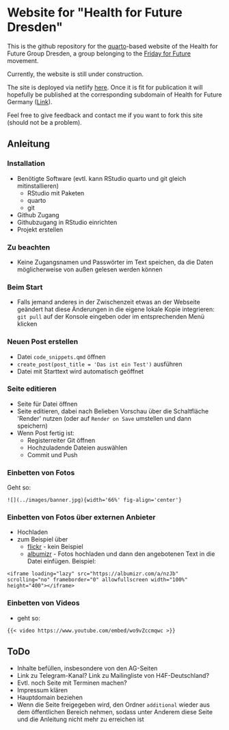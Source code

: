 # Website for "Health for Future Dresden"
This is the github repository for the [quarto](https://quarto.org/)-based website of the Health for Future Group Dresden, a group belonging to the [Friday for Future](https://en.wikipedia.org/wiki/School_Strike_for_Climate) movement.

Currently, the website is still under construction.

The site is deployed via netlify [here](https://h4f-dresden.netlify.app/). Once it is fit for publication it will hopefully be published at the corresponding subdomain of Health for Future Germany ([Link](http://dresden.healthforfuture.de/)).

Feel free to give feedback and contact me if you want to fork this site (should not be a problem).

## Anleitung
### Installation
* Benötigte Software (evtl. kann RStudio quarto und git gleich mitinstallieren)
  - RStudio mit Paketen
  - quarto
  - git
* Github Zugang
* Githubzugang in RStudio einrichten
* Projekt erstellen

### Zu beachten
* Keine Zugangsnamen und Passwörter im Text speichen, da die Daten möglicherweise von außen gelesen werden können

### Beim Start 
* Falls jemand anderes in der Zwischenzeit etwas an der Webseite geändert hat diese Änderungen in die eigene lokale Kopie integrieren:  `git pull` auf der Konsole eingeben oder im entsprechenden Menü klicken

### Neuen Post erstellen
* Datei `code_snippets.qmd` öffnen
* `create_post(post_title = 'Das ist ein Test')` ausführen
* Datei mit Starttext wird automatisch geöffnet

### Seite editieren
* Seite für Datei öffnen
* Seite editieren, dabei nach Belieben Vorschau über die Schaltfläche 'Render' nutzen (oder auf `Render on Save` umstellen und dann speichern)
* Wenn Post fertig ist:
  * Registerreiter Git öffnen
  * Hochzuladende Dateien auswählen
  * Commit und Push
  
### Einbetten von Fotos
Geht so:

```{.default shortcodes="false"}
![](../images/banner.jpg){width='66%' fig-align='center'}
```

### Einbetten von Fotos über externen Anbieter
* Hochladen
* zum Beispiel über
  * [flickr](https://www.flickr.com/) - kein Beispiel
  * [albumizr](https://albumizr.com/) - Fotos hochladen und dann den angebotenen Text in die Datei einfügen. Beispiel:
  
```{.default shortcodes="false"}
<iframe loading="lazy" src="https://albumizr.com/a/nzJb" scrolling="no" frameborder="0" allowfullscreen width="100%" height="400"></iframe>
```
### Einbetten von Videos
* geht so:

``` {.default shortcodes="false"}
{{< video https://www.youtube.com/embed/wo9vZccmqwc >}}
```


## ToDo

* Inhalte befüllen, insbesondere von den AG-Seiten
* Link zu Telegram-Kanal? Link zu Mailingliste von H4F-Deutschland?
* Evtl. noch Seite mit Terminen machen?
* Impressum klären
* Hauptdomain beziehen
* Wenn die Seite freigegeben wird, den Ordner `additional` wieder aus dem öffentlichen Bereich nehmen, sodass unter Anderem diese Seite und die Anleitung nicht mehr zu erreichen ist
